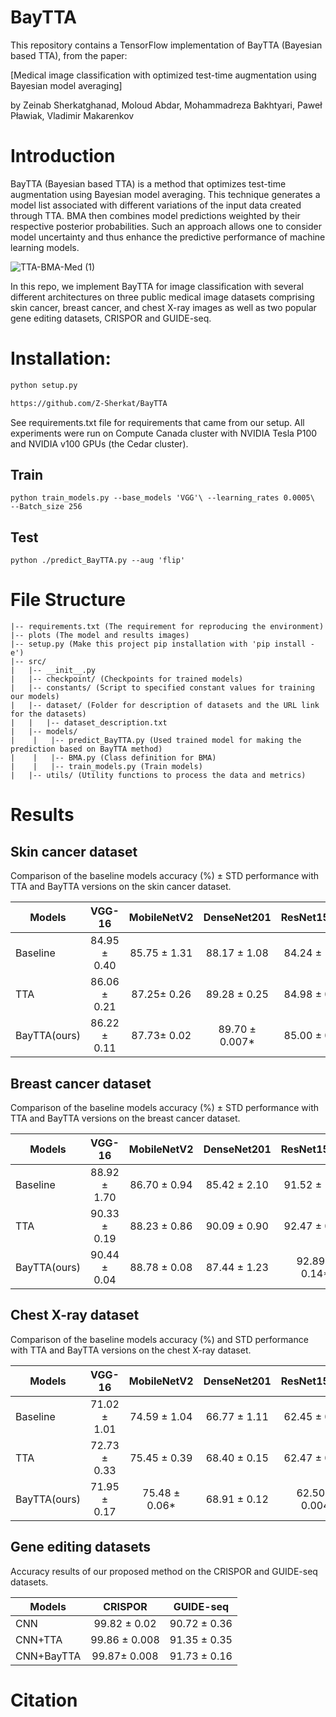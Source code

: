 # BayTTA

This repository contains a TensorFlow implementation of BayTTA (Bayesian based TTA), from the paper: 

[Medical image classification with optimized test-time augmentation using
Bayesian model averaging]

by Zeinab Sherkatghanad, Moloud Abdar, Mohammadreza Bakhtyari, Paweł Pławiak, Vladimir Makarenkov



# Introduction

BayTTA (Bayesian based TTA) is a method that optimizes test-time augmentation using Bayesian model averaging. This technique generates a model list associated with different variations of the input data created through TTA. BMA then combines model predictions weighted by their respective posterior probabilities. Such an approach allows one to consider model uncertainty and thus enhance the predictive performance of machine learning models. 

![TTA-BMA-Med (1)](https://github.com/Z-Sherkat/BayTTA/assets/97856714/8301860a-30a8-4f65-945a-8e1bb1c069eb)



In this repo, we implement BayTTA for image classification with several different architectures on three public medical image datasets comprising skin cancer, breast cancer, and chest X-ray images as well as two popular gene editing datasets, CRISPOR and GUIDE-seq.



# Installation:

```bash
python setup.py 
```


```bash
https://github.com/Z-Sherkat/BayTTA
```


See requirements.txt file for requirements that came from our setup. All experiments were run on 
Compute Canada cluster with NVIDIA Tesla P100 and NVIDIA v100 GPUs (the Cedar cluster).
## Train 

```
python train_models.py --base_models 'VGG'\ --learning_rates 0.0005\  --Batch_size 256
```

## Test 

```
python ./predict_BayTTA.py --aug 'flip'
```

# File Structure

```
|-- requirements.txt (The requirement for reproducing the environment)
|-- plots (The model and results images)
|-- setup.py (Make this project pip installation with 'pip install -e')
|-- src/ 
|   |-- __init__.py
|   |-- checkpoint/ (Checkpoints for trained models)
|   |-- constants/ (Script to specified constant values for training our models)
|   |-- dataset/ (Folder for description of datasets and the URL link for the datasets)
|   |   |-- dataset_description.txt
|   |-- models/
|    |   |-- predict_BayTTA.py (Used trained model for making the prediction based on BayTTA method) 
|    |   |-- BMA.py (Class definition for BMA)
|    |   |-- train_models.py (Train models)
|   |-- utils/ (Utility functions to process the data and metrics)

```


# Results

## Skin cancer dataset

Comparison of the baseline models accuracy (%) ± STD performance with TTA and BayTTA versions on the skin cancer dataset. 


|Models 	|VGG-16 	|MobileNetV2 	|DenseNet201 	|ResNet152V2 	|InceptionResNetV2|
| --------------|:-------------:|:-------------:|:-------------:|:-------------:|:---------------:|
|Baseline 	|84.95 ± 0.40	|85.75 ± 1.31	|88.17 ± 1.08	|84.24 ± 1.08	|81.63 ± 1.70	  |
|TTA 		|86.06 ± 0.21 	|87.25± 0.26 	|89.28 ± 0.25 	|84.98 ± 0.43 	|83.22± 0.35	  |
|BayTTA(ours) 	|86.22 ± 0.11	|87.73± 0.02	|89.70 ± 0.007*	|85.00 ± 0.17	|83.94 ± 0.17	  |


## Breast cancer  dataset
Comparison of the baseline models accuracy (%) ± STD performance with TTA and BayTTA versions on the breast cancer dataset. 


|Models 	|VGG-16 	|MobileNetV2 	|DenseNet201 	|ResNet152V2 	|InceptionResNetV2|
| --------------|:-------------:|:-------------:|:-------------:|:-------------:|:---------------:|
|Baseline 	|88.92 ± 1.70 	|86.70 ± 0.94	| 85.42 ± 2.10	| 91.52 ± 1.18	| 91.25 ± 0.98	  |
|TTA 		|90.33 ± 0.19 	|88.23 ± 0.86	| 90.09 ± 0.90	| 92.47 ± 0.51	| 92.95 ± 0.50	  |
|BayTTA(ours) 	|90.44 ± 0.04	| 88.78 ± 0.08	| 87.44 ± 1.23	| 92.89 ± 0.14*	| 92.55 ± 0.29	  |



## Chest X-ray dataset
Comparison of the baseline models accuracy (%) and STD performance with TTA and BayTTA versions on the chest X-ray dataset.


|Models 	|VGG-16 	|MobileNetV2 	|DenseNet201 	|ResNet152V2 	|InceptionResNetV2|
| --------------|:-------------:|:-------------:|:-------------:|:-------------:|:---------------:|
|Baseline 	|71.02 ± 1.01 	| 74.59 ± 1.04 	| 66.77 ± 1.11 	| 62.45 ± 0.17 	|70.45 ± 1.80	  |
|TTA  		|72.73 ± 0.33 	| 75.45 ± 0.39 	| 68.40 ± 0.15 	| 62.47 ± 0.05 	|71.61± 0.41	  |
|BayTTA(ours)  	|71.95 ± 0.17  	|75.48 ± 0.06* 	| 68.91 ± 0.12 	| 62.50 ± 0.004 |73.08± 0.23	  |


## Gene editing datasets
Accuracy results of our proposed method on the CRISPOR and GUIDE-seq datasets.

|Models 	  |CRISPOR 	      |GUIDE-seq	|
| ----------|:-------------:|:-------------:|
|CNN		    | 99.82 ± 0.02	| 90.72 ± 0.36  |
|CNN+TTA	  | 99.86 ± 0.008	| 91.35 ± 0.35  |
|CNN+BayTTA |99.87± 0.008	  | 91.73 ± 0.16  |


# Citation




